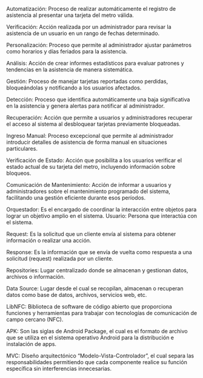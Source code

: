 Automatización: Proceso de realizar automáticamente el registro de asistencia al presentar una tarjeta del metro válida.

Verificación: Acción realizada por un administrador para revisar la asistencia de un usuario en un rango de fechas determinado.

Personalización: Proceso que permite al administrador ajustar parámetros como horarios y días feriados para la asistencia.

Análisis: Acción de crear informes estadísticos para evaluar patrones y tendencias en la asistencia de manera sistemática.

Gestión: Proceso de manejar tarjetas reportadas como perdidas, bloqueándolas y notificando a los usuarios afectados.  

Detección: Proceso que identifica automáticamente una baja significativa en la asistencia y genera alertas para notificar al administrador.

Recuperación: Acción que permite a usuarios y administradores recuperar el acceso al sistema al desbloquear tarjetas previamente bloqueadas.

Ingreso Manual: Proceso excepcional que permite al administrador introducir detalles de asistencia de forma manual en situaciones particulares.

Verificación de Estado: Acción que posibilita a los usuarios verificar el estado actual de su tarjeta del metro, incluyendo información sobre bloqueos.

Comunicación de Mantenimiento: Acción de informar a usuarios y administradores sobre el mantenimiento programado del sistema, facilitando una gestión eficiente durante esos períodos. 

Orquestador: Es el encargado de coordinar la interacción entre objetos para lograr un objetivo amplio en el sistema.
Usuario: Persona que interactúa con el sistema.

Request: Es la solicitud que un cliente envía al sistema para obtener información o realizar una acción.

Response: Es la información que se envía de vuelta como respuesta a una solicitud (request) realizada por un cliente.

Repositories: Lugar centralizado donde se almacenan y gestionan datos, archivos o información.

Data Source: Lugar desde el cual se recopilan, almacenan o recuperan datos como base de datos, archivos, servicios web, etc.

LibNFC: Biblioteca de software de código abierto que proporciona funciones y herramientas para trabajar con tecnologías de comunicación de campo cercano (NFC). 

APK: Son las siglas de Android Package, el cual es el formato de archivo que se utiliza en el sistema operativo Android para la distribución e instalación de apps.

MVC: Diseño arquitectónico “Modelo-Vista-Controlador”, el cual separa las responsabilidades permitiendo que cada componente realice su función específica sin interferencias innecesarias.

